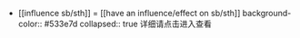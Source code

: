 - [[influence sb/sth]] = [[have an influence/effect on sb/sth]]
  background-color:: #533e7d
  collapsed:: true
  详细请点击进入查看